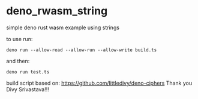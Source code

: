 # deno_rwasm_string
simple deno rust wasm example using strings

to use run:

```deno run --allow-read --allow-run --allow-write build.ts```

and then:

```deno run test.ts```

build script based on:
https://github.com/littledivy/deno-ciphers
Thank you Divy Srivastava!!!
